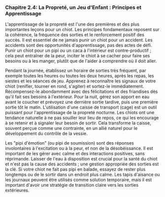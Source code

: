 ### **Chapitre 2.4: La Propreté, un Jeu d'Enfant : Principes et Apprentissage**

L'apprentissage de la propreté est l'une des premières et des plus importantes leçons pour un chiot. Les principes fondamentaux reposent sur la cohérence, la fréquence des sorties et le renforcement positif des succès. Il est essentiel de ne jamais punir un chiot pour un accident. Les accidents sont des opportunités d'apprentissage, pas des actes de défi. Punir un chiot pour un pipi ou un caca à l'intérieur est contre-productif ; cela peut entraîner de la peur, inciter le chiot à se cacher pour faire ses besoins ou à les manger, plutôt que de l'aider à comprendre où il doit aller.

Pendant la journée, établissez un horaire de sorties très fréquent, par exemple toutes les heures ou toutes les deux heures, après les repas, les siestes et les séances de jeu. Apprenez à reconnaître les signaux de votre chiot (renifler, tourner en rond, s'agiter) et sortez-le immédiatement. Récompensez-le abondamment avec des félicitations et des friandises dès qu'il fait ses besoins à l'extérieur. Pour la nuit, gérez son apport en eau avant le coucher et prévoyez une dernière sortie tardive, puis une première sortie tôt le matin. L'utilisation d'une caisse de transport (cage) est un outil puissant pour l'apprentissage de la propreté nocturne. Les chiots ont une tendance naturelle à ne pas souiller leur lieu de repos, ce qui les encourage à se retenir et à signaler leur besoin de sortir. Cela transforme la caisse, souvent perçue comme une contrainte, en un allié naturel pour le développement du contrôle de la vessie.

Les "pipi d'émotion" (ou pipi de soumission) sont des réponses involontaires à l'excitation ou à la peur, et non de la désobéissance. Il est important de les gérer avec calme et des interactions positives, sans réprimande. Laisser de l'eau à disposition est crucial pour la santé du chiot et n'est pas la cause des accidents ; une gestion appropriée des sorties est la clé. Si votre chiot ne fait pas pipi en balade, essayez de rester plus longtemps ou de le sortir dans un endroit plus calme. Les tapis d'aisance ou les journaux peuvent être utilisés comme solution temporaire, mais il est important d'avoir une stratégie de transition claire vers les sorties extérieures. 